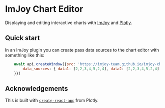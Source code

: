 # ImJoy Chart Editor

Displaying and editing interactive charts with [ImJoy](https://imjoy.io) and [Plotly](https://plotly.com/).

## Quick start

In an ImJoy plugin you can create pass data sources to the chart editor with something like this:
```js
    await api.createWindow({src: 'https://imjoy-team.github.io/imjoy-chart-editor/', fullscreen: true, data: {
        data_sources: { data1: [2,2,3,4,5,2,4], data2: [2,2,3,4,5,2,4] }
    }})
```
## Acknowledgements

This is built with [`create-react-app`](https://github.com/facebookincubator/create-react-app) from Plotly.